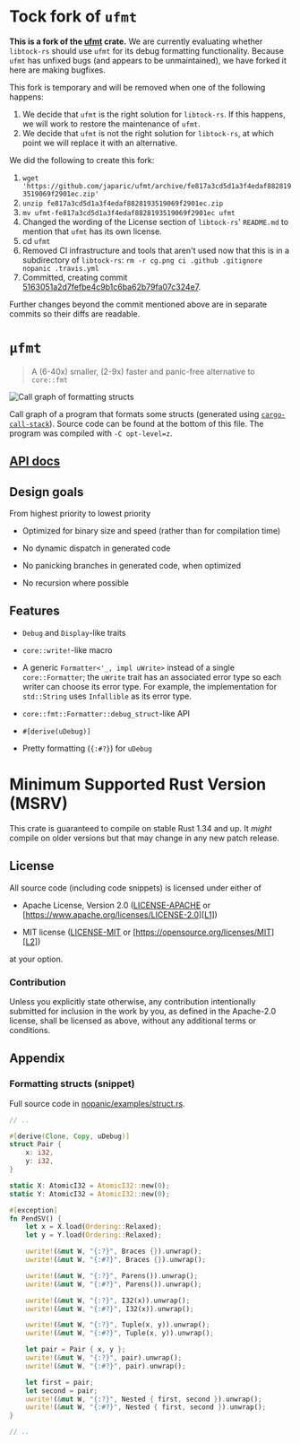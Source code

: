 # Tock fork of `ufmt`

**This is a fork of the [ufmt](https://github.com/japaric/ufmt) crate.** We are
currently evaluating whether `libtock-rs` should use `ufmt` for its debug
formatting functionality. Because `ufmt` has unfixed bugs (and appears to be
unmaintained), we have forked it here are making bugfixes.

This fork is temporary and will be removed when one of the following happens:

1. We decide that `ufmt` is the right solution for `libtock-rs`. If this
   happens, we will work to restore the maintenance of `ufmt`.
2. We decide that `ufmt` is not the right solution for `libtock-rs`, at which
   point we will replace it with an alternative.

We did the following to create this fork:

1. `wget 'https://github.com/japaric/ufmt/archive/fe817a3cd5d1a3f4edaf8828193519069f2901ec.zip'`
1. `unzip fe817a3cd5d1a3f4edaf8828193519069f2901ec.zip`
1. `mv ufmt-fe817a3cd5d1a3f4edaf8828193519069f2901ec ufmt`
1. Changed the wording of the License section of `libtock-rs`' `README.md` to
   mention that `ufmt` has its own license.
1. cd `ufmt`
1. Removed CI infrastructure and tools that aren't used now that this is in a
   subdirectory of `libtock-rs`:
   `rm -r cg.png ci .github .gitignore nopanic .travis.yml`
1. Committed, creating commit
   [5163051a2d7fefbe4c9b1c6ba62b79fa07c324e7](https://github.com/tock/libtock-rs/commit/5163051a2d7fefbe4c9b1c6ba62b79fa07c324e7).

Further changes beyond the commit mentioned above are in separate commits so
their diffs are readable.

# `μfmt`

> A (6-40x) smaller, (2-9x) faster and panic-free alternative to `core::fmt`

![Call graph of formatting structs](cg.png)

Call graph of a program that formats some structs (generated using
[`cargo-call-stack`]). Source code can be found at the bottom of this file. The
program was compiled with `-C opt-level=z`.

[`cargo-call-stack`]: https://crates.io/crates/cargo-call-stack

## [API docs](https://docs.rs/ufmt)

## Design goals

From highest priority to lowest priority

- Optimized for binary size and speed (rather than for compilation time)

- No dynamic dispatch in generated code

- No panicking branches in generated code, when optimized

- No recursion where possible

## Features

- `Debug` and `Display`-like traits

- `core::write!`-like macro

- A generic `Formatter<'_, impl uWrite>` instead of a single `core::Formatter`;
  the `uWrite` trait has an associated error type so each writer can choose its
  error type. For example, the implementation for `std::String` uses
  `Infallible` as its error type.

- `core::fmt::Formatter::debug_struct`-like API

- `#[derive(uDebug)]`

- Pretty formatting (`{:#?}`) for `uDebug`

# Minimum Supported Rust Version (MSRV)

This crate is guaranteed to compile on stable Rust 1.34 and up. It *might*
compile on older versions but that may change in any new patch release.

## License

All source code (including code snippets) is licensed under either of

- Apache License, Version 2.0 ([LICENSE-APACHE](LICENSE-APACHE) or
  [https://www.apache.org/licenses/LICENSE-2.0][L1])

- MIT license ([LICENSE-MIT](LICENSE-MIT) or
  [https://opensource.org/licenses/MIT][L2])

[L1]: https://www.apache.org/licenses/LICENSE-2.0
[L2]: https://opensource.org/licenses/MIT

at your option.

### Contribution

Unless you explicitly state otherwise, any contribution intentionally submitted
for inclusion in the work by you, as defined in the Apache-2.0 license, shall be
licensed as above, without any additional terms or conditions.

## Appendix

### Formatting structs (snippet)

Full source code in [nopanic/examples/struct.rs](nopanic/examples/struct.rs).

``` rust
// ..

#[derive(Clone, Copy, uDebug)]
struct Pair {
    x: i32,
    y: i32,
}

static X: AtomicI32 = AtomicI32::new(0);
static Y: AtomicI32 = AtomicI32::new(0);

#[exception]
fn PendSV() {
    let x = X.load(Ordering::Relaxed);
    let y = Y.load(Ordering::Relaxed);

    uwrite!(&mut W, "{:?}", Braces {}).unwrap();
    uwrite!(&mut W, "{:#?}", Braces {}).unwrap();

    uwrite!(&mut W, "{:?}", Parens()).unwrap();
    uwrite!(&mut W, "{:#?}", Parens()).unwrap();

    uwrite!(&mut W, "{:?}", I32(x)).unwrap();
    uwrite!(&mut W, "{:#?}", I32(x)).unwrap();

    uwrite!(&mut W, "{:?}", Tuple(x, y)).unwrap();
    uwrite!(&mut W, "{:#?}", Tuple(x, y)).unwrap();

    let pair = Pair { x, y };
    uwrite!(&mut W, "{:?}", pair).unwrap();
    uwrite!(&mut W, "{:#?}", pair).unwrap();

    let first = pair;
    let second = pair;
    uwrite!(&mut W, "{:?}", Nested { first, second }).unwrap();
    uwrite!(&mut W, "{:#?}", Nested { first, second }).unwrap();
}

// ..
```
